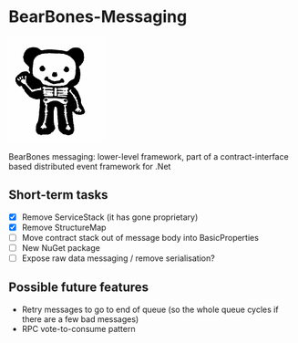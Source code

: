 BearBones-Messaging
===================

<img src="https://github.com/i-e-b/BearBones-Messaging/raw/master/bonebear.png" width="169" height="184"/>

BearBones messaging: lower-level framework, part of a contract-interface based distributed event framework for .Net

Short-term tasks
----------------

* [x] Remove ServiceStack (it has gone proprietary)
* [x] Remove StructureMap
* [ ] Move contract stack out of message body into BasicProperties
* [ ] New NuGet package
* [ ] Expose raw data messaging / remove serialisation?

Possible future features
------------------------

* Retry messages to go to end of queue (so the whole queue cycles if there are a few bad messages)
* RPC vote-to-consume pattern
